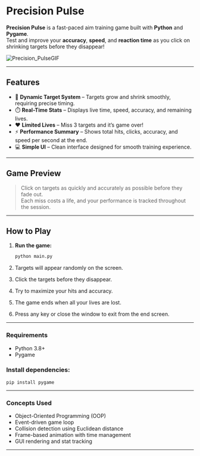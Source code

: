 # Precision Pulse

**Precision Pulse** is a fast-paced aim training game built with **Python** and **Pygame**.  
Test and improve your **accuracy**, **speed**, and **reaction time** as you click on shrinking targets before they disappear!

![Precision_PulseGIF](https://github.com/user-attachments/assets/65f88595-9982-4b1b-90f4-6624f1e1017a)


---

## Features

- 🧠 **Dynamic Target System** – Targets grow and shrink smoothly, requiring precise timing.  
- ⏱️ **Real-Time Stats** – Displays live time, speed, accuracy, and remaining lives.  
- ❤️ **Limited Lives** – Miss 3 targets and it’s game over!  
- ⚡ **Performance Summary** – Shows total hits, clicks, accuracy, and speed per second at the end.  
- 💻 **Simple UI** – Clean interface designed for smooth training experience.

---

## Game Preview

> Click on targets as quickly and accurately as possible before they fade out.  
> Each miss costs a life, and your performance is tracked throughout the session.

---

## How to Play

1. **Run the game:**
   ```bash
   python main.py

2. Targets will appear randomly on the screen.

3. Click the targets before they disappear.

4. Try to maximize your hits and accuracy.

5. The game ends when all your lives are lost.

6. Press any key or close the window to exit from the end screen.

---

### Requirements

- Python 3.8+
- Pygame

### Install dependencies:

```
pip install pygame
```

---

### Concepts Used

- Object-Oriented Programming (OOP)
- Event-driven game loop
- Collision detection using Euclidean distance
- Frame-based animation with time management
- GUI rendering and stat tracking

---
